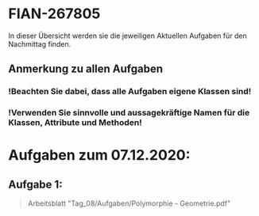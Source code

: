 # FIAN-267805
In dieser Übersicht werden sie die jeweiligen Aktuellen Aufgaben für den Nachmittag finden.

## Anmerkung zu allen Aufgaben
### !Beachten Sie dabei, dass alle Aufgaben eigene Klassen sind!
### !Verwenden Sie sinnvolle und aussagekräftige Namen für die Klassen, Attribute und Methoden!

# Aufgaben zum 07.12.2020:

## Aufgabe 1:
> Arbeitsblatt "Tag_08/Aufgaben/Polymorphie - Geometrie.pdf"

